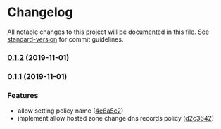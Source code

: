 # Changelog

All notable changes to this project will be documented in this file. See [standard-version](https://github.com/conventional-changelog/standard-version) for commit guidelines.

### [0.1.2](https://github.com/PDMLab/cdk-constructs/compare/v0.1.1...v0.1.2) (2019-11-01)

### 0.1.1 (2019-11-01)


### Features

* allow setting policy name ([4e8a5c2](https://github.com/PDMLab/cdk-constructs/commit/4e8a5c2edddbffd0ecc7fb589d58076b460ce8c9))
* implement allow hosted zone change dns records policy ([d2c3642](https://github.com/PDMLab/cdk-constructs/commit/d2c3642cc1d089654ad395145025336f67263439))

